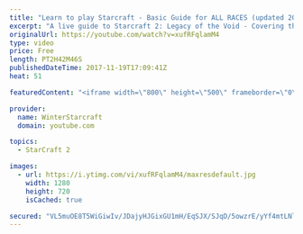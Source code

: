 ```yaml
---
title: "Learn to play Starcraft - Basic Guide for ALL RACES (updated 2017)"
excerpt: "A live guide to Starcraft 2: Legacy of the Void - Covering the basics and build orders for all of the races, and covering the important decisions to be made early in the game.  Not a step by step guide but a demonstration once you have the very basics of the units and races!"
originalUrl: https://youtube.com/watch?v=xufRFqlamM4
type: video
price: Free
length: PT2H42M46S
publishedDateTime: 2017-11-19T17:09:41Z
heat: 51

featuredContent: "<iframe width=\"800\" height=\"500\" frameborder=\"0\" src=\"https://www.youtube.com/embed/xufRFqlamM4\" allow=\"accelerometer; autoplay; encrypted-media; gyroscope; picture-in-picture\" allowfullscreen></iframe>"

provider:
  name: WinterStarcraft
  domain: youtube.com

topics:
  - StarCraft 2

images:
  - url: https://i.ytimg.com/vi/xufRFqlamM4/maxresdefault.jpg
    width: 1280
    height: 720
    isCached: true

secured: "VL5muOE8T5WiGiwIv/JDajyHJGixGU1mH/EqSJX/SJqD/5owzrE/yYf4mtLNlOnY5F4LRqEYJKHlSftEZr2cNhsiOf9+G8XC5cKLUVMHdwobm1kriq3xxNeaxzHHtjFKrYD6qTt3LXOivSVr6Pqlayhx85/Q9hQvFptVn1f1FijVomoEFgA34oF31K9PC5cMzAgCuoW51fSWwKhdckG/lRmek21NA5v5AtPBRVHJGrqclvtUpFUvLR3IT25sdbCztP00nE2BC6KZwIeEmcMqFzg6z+W4LWjIYe6XS3GClJACNqvrmjy+n9ziz+6ZhNy5yP7w64Pj1wk717Xqv/tUHG81A/SoBN53CktQzfjz3cbtZWaHH5Nt/GgE+1PUhnPwvEIsrO7ZRVG/2UyGG2VinoPpv3zOLdmM259wpek2koQ=;eIf/6DtY/LInMDlZ5UwVGg=="
---
```


